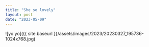 ```yaml
---
title: "She so lovely"
layout: post
date: "2023-05-09"
---
```


![yo yo]({{ site.baseurl }}/assets/images/2023/20230327_195736-1024x768.jpg)
